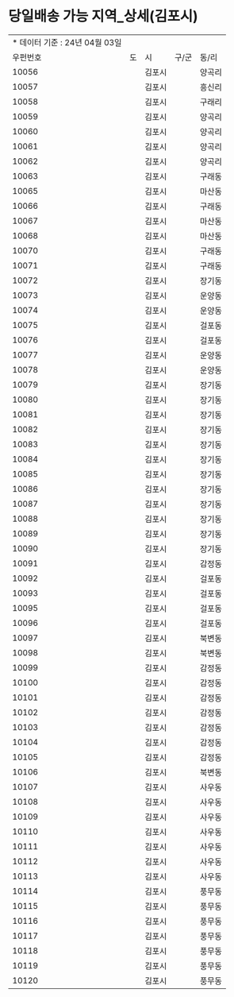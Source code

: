 # 당일배송 가능 지역_상세(김포시)

|  |  |  |  |  |
| --- | --- | --- | --- | --- |
| \* 데이터 기준 : 24년 04월 03일 | | | | |
| 우펀번호 | 도 | 시 | 구/군 | 동/리 |
| 10056 |  | 김포시 |  | 양곡리 |
| 10057 |  | 김포시 |  | 흥신리 |
| 10058 |  | 김포시 |  | 구래리 |
| 10059 |  | 김포시 |  | 양곡리 |
| 10060 |  | 김포시 |  | 양곡리 |
| 10061 |  | 김포시 |  | 양곡리 |
| 10062 |  | 김포시 |  | 양곡리 |
| 10063 |  | 김포시 |  | 구래동 |
| 10065 |  | 김포시 |  | 마산동 |
| 10066 |  | 김포시 |  | 구래동 |
| 10067 |  | 김포시 |  | 마산동 |
| 10068 |  | 김포시 |  | 마산동 |
| 10070 |  | 김포시 |  | 구래동 |
| 10071 |  | 김포시 |  | 구래동 |
| 10072 |  | 김포시 |  | 장기동 |
| 10073 |  | 김포시 |  | 운양동 |
| 10074 |  | 김포시 |  | 운양동 |
| 10075 |  | 김포시 |  | 걸포동 |
| 10076 |  | 김포시 |  | 걸포동 |
| 10077 |  | 김포시 |  | 운양동 |
| 10078 |  | 김포시 |  | 운양동 |
| 10079 |  | 김포시 |  | 장기동 |
| 10080 |  | 김포시 |  | 장기동 |
| 10081 |  | 김포시 |  | 장기동 |
| 10082 |  | 김포시 |  | 장기동 |
| 10083 |  | 김포시 |  | 장기동 |
| 10084 |  | 김포시 |  | 장기동 |
| 10085 |  | 김포시 |  | 장기동 |
| 10086 |  | 김포시 |  | 장기동 |
| 10087 |  | 김포시 |  | 장기동 |
| 10088 |  | 김포시 |  | 장기동 |
| 10089 |  | 김포시 |  | 장기동 |
| 10090 |  | 김포시 |  | 장기동 |
| 10091 |  | 김포시 |  | 감정동 |
| 10092 |  | 김포시 |  | 걸포동 |
| 10093 |  | 김포시 |  | 걸포동 |
| 10095 |  | 김포시 |  | 걸포동 |
| 10096 |  | 김포시 |  | 걸포동 |
| 10097 |  | 김포시 |  | 북변동 |
| 10098 |  | 김포시 |  | 북변동 |
| 10099 |  | 김포시 |  | 감정동 |
| 10100 |  | 김포시 |  | 감정동 |
| 10101 |  | 김포시 |  | 감정동 |
| 10102 |  | 김포시 |  | 감정동 |
| 10103 |  | 김포시 |  | 감정동 |
| 10104 |  | 김포시 |  | 감정동 |
| 10105 |  | 김포시 |  | 감정동 |
| 10106 |  | 김포시 |  | 북변동 |
| 10107 |  | 김포시 |  | 사우동 |
| 10108 |  | 김포시 |  | 사우동 |
| 10109 |  | 김포시 |  | 사우동 |
| 10110 |  | 김포시 |  | 사우동 |
| 10111 |  | 김포시 |  | 사우동 |
| 10112 |  | 김포시 |  | 사우동 |
| 10113 |  | 김포시 |  | 사우동 |
| 10114 |  | 김포시 |  | 풍무동 |
| 10115 |  | 김포시 |  | 풍무동 |
| 10116 |  | 김포시 |  | 풍무동 |
| 10117 |  | 김포시 |  | 풍무동 |
| 10118 |  | 김포시 |  | 풍무동 |
| 10119 |  | 김포시 |  | 풍무동 |
| 10120 |  | 김포시 |  | 풍무동 |